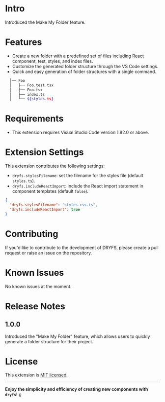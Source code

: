 # Intro

Introduced the Make My Folder feature.

# Features

- Create a new folder with a predefined set of files including React component, test, styles, and index files.
- Customize the generated folder structure through the VS Code settings.
- Quick and easy generation of folder structures with a single command.

```bash
  │── Foo
  │   ├── Foo.test.tsx
  │   ├── Foo.tsx
  │   ├── index.ts
  │   └── ${styles.ts}

```

# Requirements

- This extension requires Visual Studio Code version 1.82.0 or above.

# Extension Settings

This extension contributes the following settings:

- `dryfs.stylesFilename`: set the filename for the styles file (default `styles.ts`).
- `dryfs.includeReactImport`: include the React import statement in component templates (default `false`).

```json
{
  "dryfs.stylesFilename": "styles.css.ts",
  "dryfs.includeReactImport": true
}
```

# Contributing

If you'd like to contribute to the development of DRYFS, please create a pull request or raise an issue on the repository.

# Known Issues

No known issues at the moment.

# Release Notes

## 1.0.0

Introduced the "Make My Folder" feature, which allows users to quickly generate a folder structure for their project.

# License

This extension is [MIT licensed](LICENSE).

---

**Enjoy the simplicity and efficiency of creating new components with `dryfs`!**
g
